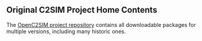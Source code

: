 ## Original C2SIM Project Home Contents

The [OpenC2SIM project repository](https://github.com/OpenC2SIM/OpenC2SIM.github.io) contains all downloadable packages for multiple versions, including many historic ones.
